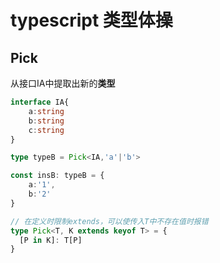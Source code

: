 # typescript 类型体操

## Pick

从接口IA中提取出新的**类型**

```ts
interface IA{
    a:string
    b:string
    c:string
}

type typeB = Pick<IA,'a'|'b'>

const insB: typeB = {
    a:'1',
    b:'2'
}
```

```ts
// 在定义时限制extends，可以使传入T中不存在值时报错
type Pick<T, K extends keyof T> = {
  [P in K]: T[P]
}
```
